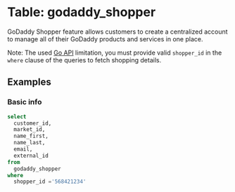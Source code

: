 # Table: godaddy_shopper

GoDaddy Shopper feature allows customers to create a centralized account to manage all of their GoDaddy products and services in one place.

Note: The used [Go API](https://pkg.go.dev/github.com/alyx/go-daddy/daddy#ShoppersService.Get) limitation, you must provide valid `shopper_id` in the `where` clause of the queries to fetch shopping details.

## Examples

### Basic info

```sql
select
  customer_id,
  market_id,
  name_first,
  name_last,
  email,
  external_id
from
  godaddy_shopper
where
  shopper_id ='568421234'
```
